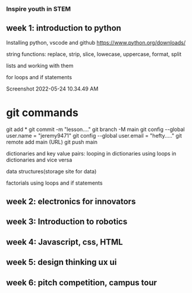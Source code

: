 ### Inspire youth in STEM

## week 1: introduction to python
Installing python, vscode and github
https://www.python.org/downloads/

string functions: replace, strip, slice, lowecase, uppercase, format, split

lists and working with them

for loops and if statements

Screenshot 2022-05-24 10.34.49 AM
# git commands
git add *
git commit -m "lesson...."
git branch -M main
git config --global user.name = "jeremy9471"
git config --global user.email = "hefty....."
git remote add main (URL)
git push main

dictionaries and key value pairs:
looping in dictionaries
using loops in dictionaries and vice versa

data structures(storage site for data)

factorials using loops and if statements
## week 2: electronics for innovators


## week 3: Introduction to robotics


## week 4: Javascript, css, HTML


## week 5: design thinking ux ui


## week 6: pitch competition, campus tour